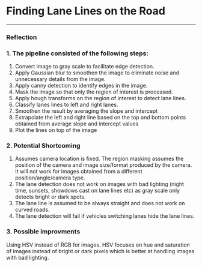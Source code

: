 # **Finding Lane Lines on the Road** 
---

### Reflection

### 1. The pipeline consisted of the following steps:  

1. Convert image to gray scale to facilitate edge detection. 
2. Apply Gaussian blur to smoothen the image to eliminate noise and unnecessary details from the image.
3. Apply canny detection to identify edges in the image. 
4. Mask the image so that only the region of interest is processed.   
5. Apply hough transforms on the region of interest to detect lane lines.
6. Classify lanes lines to left and right lanes.
7. Smoothen the result by averaging the slope and intercept 
8. Extrapolate the left and right line based on the top and bottom points obtained from average slope and intercept values
9. Plot the lines on top of the image 
 
### 2. Potential Shortcoming 

1. Assumes camera location is fixed. The region masking assumes the position of the camera and image size/format produced by the camera. It will not work for images obtained from a different position/angle/camera type.  
2. The lane detection does not work on images with bad lighting (night time, sunsets, showdows cast on lane lines etc) as gray scale only detects bright or dark spots. 
3. The lane line is assumed to be always straight and does not work on curved roads. 
4. The lane detection will fail if vehicles switching lanes hide the lane lines. 

### 3. Possible improvments 

Using HSV instead of RGB for images. HSV focuses on hue and saturation of images instead of bright or dark pixels which is better at handling images with bad lighting. 
